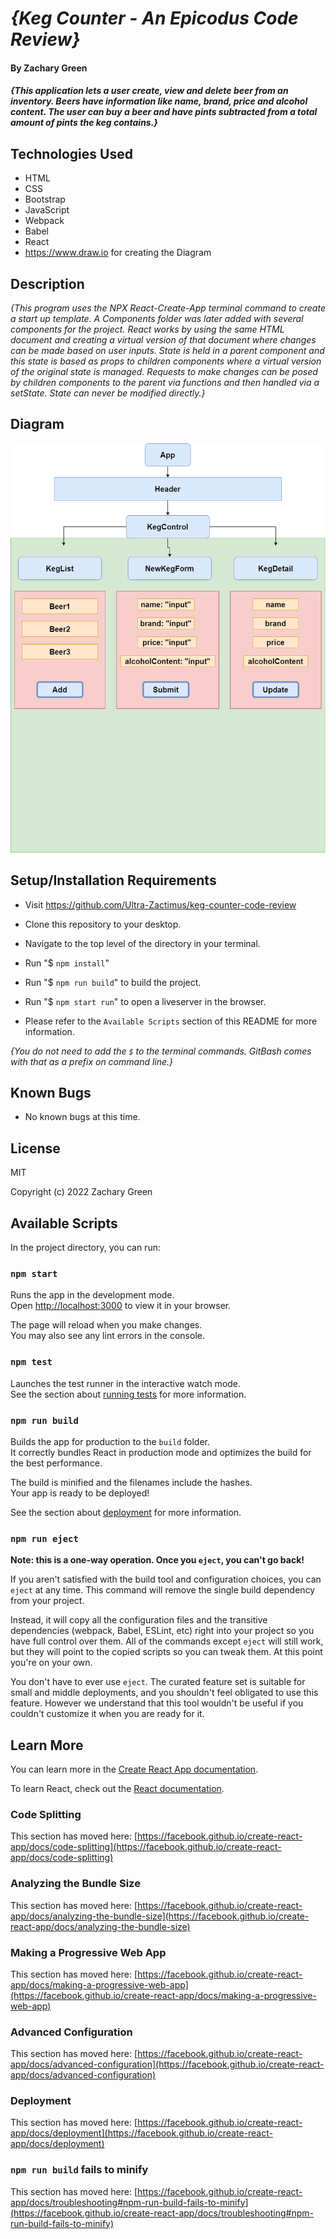 # _{Keg Counter - An Epicodus Code Review}_

#### By Zachary Green

#### _{This application lets a user create, view and delete beer from an inventory. Beers have information like name, brand, price and alcohol content. The user can buy a beer and have pints subtracted from a total amount of pints the keg contains.}_

## Technologies Used
* HTML
* CSS
* Bootstrap
* JavaScript
* Webpack
* Babel
* React
* https://www.draw.io for creating the Diagram

## Description

_{This program uses the NPX React-Create-App terminal command to create a start up template. A Components folder was later added with several components for the project. React works by using the same HTML document and creating a virtual version of that document where changes can be made based on user inputs. State is held in a parent component and this state is based as props to children components where a virtual version of the original state is managed. Requests to make changes can be posed by children components to the parent via functions and then handled via a setState. State can never be modified directly.}_

## Diagram

![A diagram of the relationships of the components](./src/img/code-review.png)

## Setup/Installation Requirements

* Visit https://github.com/Ultra-Zactimus/keg-counter-code-review
* Clone this repository to your desktop.
* Navigate to the top level of the directory in your terminal.
* Run "$ `npm install`"
* Run "$ `npm run build`" to build the project.
* Run "$ `npm start run`" to open a liveserver in the browser.

* Please refer to the `Available Scripts` section of this README for more information.

_{You do not need to add the `$` to the terminal commands. GitBash comes with that as a prefix on command line.}_

## Known Bugs

* No known bugs at this time.

## License

MIT

Copyright (c) 2022 Zachary Green  

## Available Scripts

In the project directory, you can run:

### `npm start`

Runs the app in the development mode.\
Open [http://localhost:3000](http://localhost:3000) to view it in your browser.

The page will reload when you make changes.\
You may also see any lint errors in the console.

### `npm test`

Launches the test runner in the interactive watch mode.\
See the section about [running tests](https://facebook.github.io/create-react-app/docs/running-tests) for more information.

### `npm run build`

Builds the app for production to the `build` folder.\
It correctly bundles React in production mode and optimizes the build for the best performance.

The build is minified and the filenames include the hashes.\
Your app is ready to be deployed!

See the section about [deployment](https://facebook.github.io/create-react-app/docs/deployment) for more information.

### `npm run eject`

**Note: this is a one-way operation. Once you `eject`, you can't go back!**

If you aren't satisfied with the build tool and configuration choices, you can `eject` at any time. This command will remove the single build dependency from your project.

Instead, it will copy all the configuration files and the transitive dependencies (webpack, Babel, ESLint, etc) right into your project so you have full control over them. All of the commands except `eject` will still work, but they will point to the copied scripts so you can tweak them. At this point you're on your own.

You don't have to ever use `eject`. The curated feature set is suitable for small and middle deployments, and you shouldn't feel obligated to use this feature. However we understand that this tool wouldn't be useful if you couldn't customize it when you are ready for it.

## Learn More

You can learn more in the [Create React App documentation](https://facebook.github.io/create-react-app/docs/getting-started).

To learn React, check out the [React documentation](https://reactjs.org/).

### Code Splitting

This section has moved here: [https://facebook.github.io/create-react-app/docs/code-splitting](https://facebook.github.io/create-react-app/docs/code-splitting)

### Analyzing the Bundle Size

This section has moved here: [https://facebook.github.io/create-react-app/docs/analyzing-the-bundle-size](https://facebook.github.io/create-react-app/docs/analyzing-the-bundle-size)

### Making a Progressive Web App

This section has moved here: [https://facebook.github.io/create-react-app/docs/making-a-progressive-web-app](https://facebook.github.io/create-react-app/docs/making-a-progressive-web-app)

### Advanced Configuration

This section has moved here: [https://facebook.github.io/create-react-app/docs/advanced-configuration](https://facebook.github.io/create-react-app/docs/advanced-configuration)

### Deployment

This section has moved here: [https://facebook.github.io/create-react-app/docs/deployment](https://facebook.github.io/create-react-app/docs/deployment)

### `npm run build` fails to minify

This section has moved here: [https://facebook.github.io/create-react-app/docs/troubleshooting#npm-run-build-fails-to-minify](https://facebook.github.io/create-react-app/docs/troubleshooting#npm-run-build-fails-to-minify)
